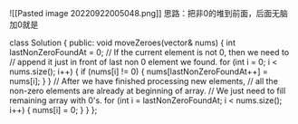 

![[Pasted image 20220922005048.png]]
思路：把非0的堆到前面，后面无脑加0就是

class Solution {
public:
    void moveZeroes(vector<int>& nums) {
    int lastNonZeroFoundAt = 0;
    // If the current element is not 0, then we need to
    // append it just in front of last non 0 element we found. 
    for (int i = 0; i < nums.size(); i++) {
        if (nums[i] != 0) {
            nums[lastNonZeroFoundAt++] = nums[i];
        }
    }
 	// After we have finished processing new elements,
 	// all the non-zero elements are already at beginning of array.
 	// We just need to fill remaining array with 0's.
    for (int i = lastNonZeroFoundAt; i < nums.size(); i++) {
        nums[i] = 0;
    }
}
};